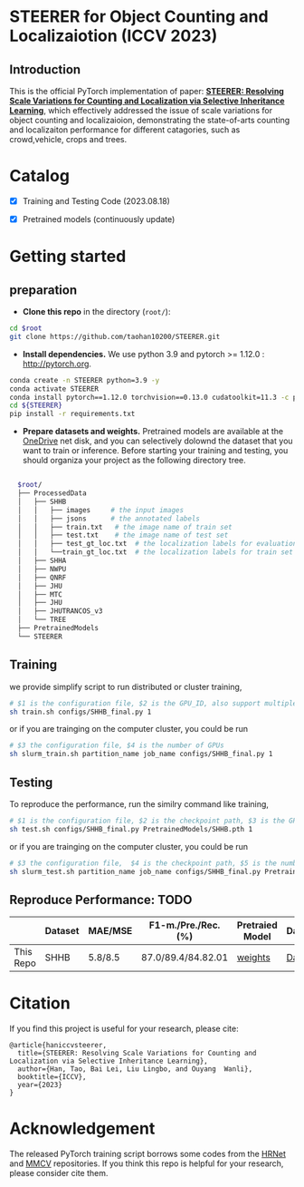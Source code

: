 # STEERER for  Object Counting and Localizaiotion (ICCV 2023)
## Introduction
This is the official PyTorch implementation of paper: [**STEERER: Resolving Scale Variations for Counting and Localization via Selective Inheritance Learning**](https://arxiv.org/abs/2203.12335), which effectively addressed the issue of scale variations for object counting and localizaioion, demonstrating the state-of-arts counting and localizaiton performance for different catagories, such as crowd,vehicle, crops and trees. 

<!-- ![framework](./figures/framework1.png) -->

# Catalog
- [x] Training and Testing Code (2023.08.18)
- [x] Pretrained models (continuously update)


# Getting started 

## preparation 

- **Clone this repo** in the directory (```root/```):


```bash
cd $root
git clone https://github.com/taohan10200/STEERER.git
```
- **Install dependencies.** We use python 3.9 and pytorch >= 1.12.0 : http://pytorch.org.

```bash
conda create -n STEERER python=3.9 -y
conda activate STEERER
conda install pytorch==1.12.0 torchvision==0.13.0 cudatoolkit=11.3 -c pytorch
cd ${STEERER}
pip install -r requirements.txt
```

- **Prepare datasets and weights.** Pretrained models are available at the [OneDrive](https://connectpolyu-my.sharepoint.com/:f:/g/personal/23040302r_connect_polyu_hk/ErX-l0MtTWtJmSilWuxUrOgBMRYqDSbYuAdoi6a-9Jtlmg?e=OdyvTs) net disk,  and you can selectively dolownd the dataset that you want to train or inference. Before starting your training and testing, you should organiza your project as the following directory tree. 

````bash

  $root/
  ├── ProcessedData
  │   ├── SHHB
  │   │   ├── images     # the input images
  │   │   ├── jsons      # the annotated labels
  │   │   ├── train.txt   # the image name of train set 
  │   │   ├── test.txt    # the image name of test set
  │   │   ├── test_gt_loc.txt  # the localization labels for evaluation
  │   │   └──train_gt_loc.txt  # the localization labels for train set (not used)
  │   ├── SHHA
  │   ├── NWPU
  │   ├── QNRF
  │   ├── JHU
  │   ├── MTC
  │   ├── JHU
  │   ├── JHUTRANCOS_v3
  │   └── TREE
  ├── PretrainedModels
  └── STEERER

````

## Training
we provide simplify script to run distributed or cluster training,
```bash
# $1 is the configuration file, $2 is the GPU_ID, also support multiple GPUs, like 1,2,3,4 
sh train.sh configs/SHHB_final.py 1  

```
or if you are trainging on the computer cluster, you could be run

```bash
# $3 the configuration file, $4 is the number of GPUs
sh slurm_train.sh partition_name job_name configs/SHHB_final.py 1
```
 

## Testing
To reproduce the performance, run the similry command like training,

```bash
# $1 is the configuration file, $2 is the checkpoint path, $3 is the GPU_ID, only support single GPU. 
sh test.sh configs/SHHB_final.py PretrainedModels/SHHB.pth 1

```
or if you are trainging on the computer cluster, you could be run

```bash
# $3 the configuration file,  $4 is the checkpoint path, $5 is the number of GPUs
sh slurm_test.sh partition_name job_name configs/SHHB_final.py PretrainedModels/SHHB.pth 1
```
 

## Reproduce Performance: TODO 

|            | Dataset     |  MAE/MSE |   F1-m./Pre./Rec. (%) | Pretraied Model | Dataset |
|------------|-------- |-------|-------|-------|------|
| This Repo      |  SHHB   | 5.8/8.5 |87.0/89.4/84.82.01 | [weights](https://connectpolyu-my.sharepoint.com/:u:/g/personal/23040302r_connect_polyu_hk/ET1CWuFQ8vJPnsO4h_xCAMQBfMtoU1vuYOziMadFEzmicQ?e=dTleK7)| [Dataset](https://connectpolyu-my.sharepoint.com/:u:/g/personal/23040302r_connect_polyu_hk/ETfh8zPYbBREg-mJwMEtqTIB6sucZB4g1xJpVu-UN9dLZw?e=IfRT2w)|




<!-- # References
1. Acquisition of Localization Confidence for Accurate Object Detection, ECCV, 2018.
2. Very Deep Convolutional Networks for Large-scale Image Recognition, arXiv, 2014.
3. Feature Pyramid Networks for Object Detection, CVPR, 2017.  -->

# Citation
If you find this project is useful for your research, please cite:

```
@article{haniccvsteerer,
  title={STEERER: Resolving Scale Variations for Counting and Localization via Selective Inheritance Learning},
  author={Han, Tao, Bai Lei, Liu Lingbo, and Ouyang  Wanli},
  booktitle={ICCV},
  year={2023}
}
```

# Acknowledgement
The released PyTorch training script borrows some codes from the [HRNet](https://github.com/HRNet/HRNet-Semantic-Segmentation) and [MMCV](https://github.com/open-mmlab/mmcv) repositories. If you think this repo is helpful for your research, please consider cite them. 
